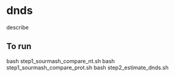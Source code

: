 # dnds
describe

## To run
bash step1_sourmash_compare_nt.sh
bash step1_sourmash_compare_prot.sh
bash step2_estimate_dnds.sh

